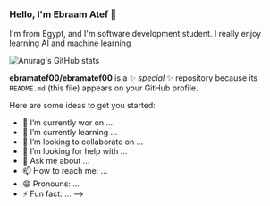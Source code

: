 ### Hello, I'm Ebraam Atef 👋 
I'm from Egypt, and I'm software development student. I really enjoy learning AI and machine learning

![Anurag's GitHub stats](https://github-readme-stats.vercel.app/api?username=ebramatef00&show_icons=true&theme=radical)

**ebramatef00/ebramatef00** is a ✨ _special_ ✨ repository because its `README.md` (this file) appears on your GitHub profile.

Here are some ideas to get you started:

- 🔭 I’m currently wor on ...
- 🌱 I’m currently learning ...
- 👯 I’m looking to collaborate on ...
- 🤔 I’m looking for help with ...
- 💬 Ask me about ...
- 📫 How to reach me: ...
- 😄 Pronouns: ...
- ⚡ Fun fact: ...
-->
